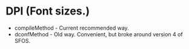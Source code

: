 # DPI (Font sizes.)

* compileMethod - Current recommended way.
* dconfMethod - Old way. Convenient, but broke around version 4 of SFOS.
